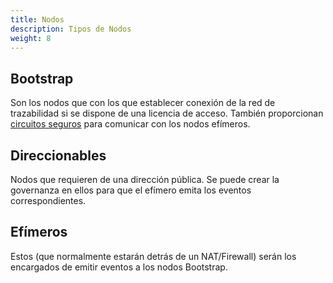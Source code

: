 ```yaml
---
title: Nodos
description: Tipos de Nodos
weight: 8
---
```


## Bootstrap 
Son los nodos que con los que establecer conexión de la red de trazabilidad si se dispone de una licencia de acceso. También proporcionan [circuitos seguros](https://docs.libp2p.io/concepts/nat/circuit-relay/) para comunicar con los nodos efímeros.

## Direccionables
Nodos que requieren de una dirección pública. Se puede crear la governanza en ellos para que el efímero emita los eventos correspondientes.

## Efímeros
Estos (que normalmente estarán detrás de un NAT/Firewall) serán los encargados de emitir eventos a los nodos Bootstrap.
